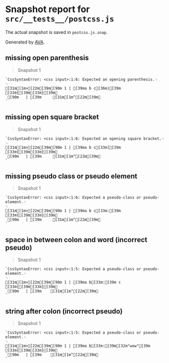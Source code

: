 # Snapshot report for `src/__tests__/postcss.js`

The actual snapshot is saved in `postcss.js.snap`.

Generated by [AVA](https://ava.li).

## missing open parenthesis

> Snapshot 1

    `CssSyntaxError: <css input>:1:6: Expected an opening parenthesis.␊
    ␊
    [31m[1m>[22m[39m[90m 1 | [39ma b c[36m)[39m [33m{[39m[33m}[39m␊
     [90m   | [39m     [31m[1m^[22m[39m␊
    `

## missing open square bracket

> Snapshot 1

    `CssSyntaxError: <css input>:1:6: Expected an opening square bracket.␊
    ␊
    [31m[1m>[22m[39m[90m 1 | [39ma b c[33m][39m [33m{[39m[33m}[39m␊
     [90m   | [39m     [31m[1m^[22m[39m␊
    `

## missing pseudo class or pseudo element

> Snapshot 1

    `CssSyntaxError: <css input>:1:6: Expected a pseudo-class or pseudo-element.␊
    ␊
    [31m[1m>[22m[39m[90m 1 | [39ma b c[33m:[39m [33m{[39m[33m}[39m␊
     [90m   | [39m     [31m[1m^[22m[39m␊
    `

## space in between colon and word (incorrect pseudo)

> Snapshot 1

    `CssSyntaxError: <css input>:1:5: Expected a pseudo-class or pseudo-element.␊
    ␊
    [31m[1m>[22m[39m[90m 1 | [39ma b[33m:[39m c [33m{[39m[33m}[39m␊
     [90m   | [39m    [31m[1m^[22m[39m␊
    `

## string after colon (incorrect pseudo)

> Snapshot 1

    `CssSyntaxError: <css input>:1:5: Expected a pseudo-class or pseudo-element.␊
    ␊
    [31m[1m>[22m[39m[90m 1 | [39ma b[33m:[39m[32m"wow"[39m [33m{[39m[33m}[39m␊
     [90m   | [39m    [31m[1m^[22m[39m␊
    `
